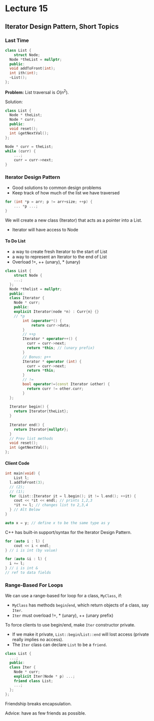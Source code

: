# Lecture 15

## Iterator Design Pattern, Short Topics

### Last Time

```cpp
class List {
	struct Node;
  Node *theList = nullptr;
  public:
  void addToFront(int);
  int ith(int);
  ~List();
};
```

**Problem:** List traversal is $O(n^2)$.

Solution: 

```cpp
class List {
  Node * theList;
  Node * curr;
  public:
  void reset();
  int &getNextVal();
};

Node * curr = theList;
while (curr) {
	...;
	curr = curr->next;
}
```



### Iterator Design Pattern

- Good solutions to common design problems
- Keep track of how much of the list we have traversed

```cpp
for (int *p = arr; p != arr+size; ++p) {
	... *p ...;
}
```

We will create a new class (Iterator) that acts as a pointer into a List.

- Iterator will have access to Node

#### To Do List

- a way to create fresh Iterator to the start of List
- a way to represent an Iterator to the end of List
- Overload !=, ++ (unary), * (unary)

```cpp
class List {
	struct Node {
    ...;
  };
  Node *thelist = nullptr;
  public:
  class Iterator {
    Node * curr;
    public:
    explicit Iterator(node *n) : Curr{n} {}
    // *p
		int &operator*() {
			return curr->data;
		}
		// ++p
		Iterator * operator++() {
		  curr = curr->next;
		  return *this; // (unary prefix)
		}
		// Bonus: p++
		Iterator * operator (int) {
		  curr = curr->next;
		  return *this;
		}
		// !=
		bool operator!=(const Iterator &other) {
		  return curr != other.curr;
		}
  };
  
  Iterator begin() {
    return Iterator{theList};
  }
  
  Iterator end() {
    return Iterator{nullptr};
  }
  // Prev list methods
  void reset();
  int &getNextVal();
};
```

#### Client Code

```cpp
int main(void) {
	List l;
  l.addToFront(3);
  // (2);
  // (1);
  for (List::Iterator it = l.begin(); it != l.end(); ++it) {
    cout << *it << endl; // prints 1,2,3
    *it += l; // changes list to 2,3,4
  } // Alt Below
}
```

```cpp
auto x = y; // define x to be the same type as y
```

C++ has built-in support/syntax for the Iterator Design Pattern.

```cpp
for (auto i : l) {
	cout << i < endl;
} // i is int (by value)

for (auto &i : l) {
  i += l;
} // i is int &
// ref to data fields
```



### Range-Based For Loops

We can use a range-based for loop for a class, `MyClass`, if:

- `MyClass` has methods `begin`/`end`, which return objects of a class, say `Iter`.
- `Iter` must overload !=, * (unary), ++ (unary prefix)

To force clients to use begin/end, make `Iter` constructor private.

- If we make it private, `List::begin`/`List::end` will lost access (private really implies no access).
- The `Iter` class can declare `List` to be a `friend`.

```cpp
class List {
  ...;
  public:
  class Iter {
    Node * curr;
    explicit Iter(Node * p) ...;
    friend class List;
    ...;
  };
};
```

Friendship breaks encapsulation.

Advice: have as few friends as possible.